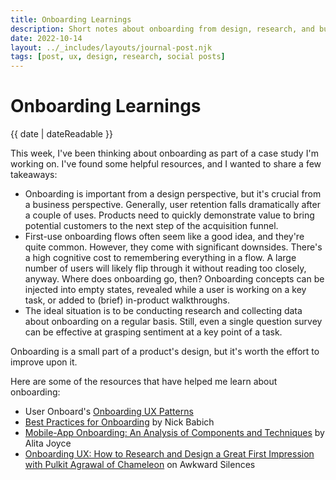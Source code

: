 ```yaml
---
title: Onboarding Learnings
description: Short notes about onboarding from design, research, and business perspectives
date: 2022-10-14
layout: ../_includes/layouts/journal-post.njk
tags: [post, ux, design, research, social posts]
---
```


# Onboarding Learnings

<time datetime="{{ date | dateIso }}">{{ date | dateReadable }}</time>

This week, I've been thinking about onboarding as part of a case study I'm working on. I've found some helpful resources, and I wanted to share a few takeaways:

- Onboarding is important from a design perspective, but it's crucial from a business perspective. Generally, user retention falls dramatically after a couple of uses. Products need to quickly demonstrate value to bring potential customers to the next step of the acquisition funnel.
- First-use onboarding flows often seem like a good idea, and they're quite common. However, they come with significant downsides. There's a high cognitive cost to remembering everything in a flow. A large number of users will likely flip through it without reading too closely, anyway. Where does onboarding go, then? Onboarding concepts can be injected into empty states, revealed while a user is working on a key task, or added to (brief) in-product walkthroughs.
- The ideal situation is to be conducting research and collecting data about onboarding on a regular basis. Still, even a single question survey can be effective at grasping sentiment at a key point of a task.

Onboarding is a small part of a product's design, but it's worth the effort to improve upon it.

Here are some of the resources that have helped me learn about onboarding:

- User Onboard's [Onboarding UX Patterns](https://www.useronboard.com/onboarding-ux-patterns/)
- [Best Practices for Onboarding](https://uxplanet.org/best-practices-for-onboarding-92f3a9f0b21a) by Nick Babich
- [Mobile-App Onboarding: An Analysis of Components and Techniques](https://www.nngroup.com/articles/mobile-app-onboarding/) by Alita Joyce
- [Onboarding UX: How to Research and Design a Great First Impression with Pulkit Agrawal of Chameleon](https://www.userinterviews.com/blog/onboarding-ux-how-to-research-and-design-a-great-first-impression-pulkit-agrawal-chameleon) on Awkward Silences
